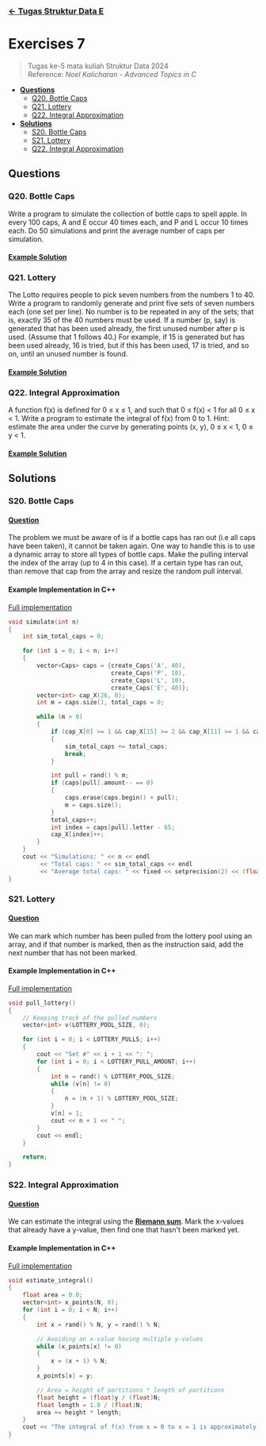 ### [← Tugas Struktur Data E](../../)
# Exercises 7
> Tugas ke-5 mata kuliah Struktur Data 2024<br>
> Reference: _Noel Kalicharan - Advanced Topics in C_<br>
- [**Questions**](#qs)
    - [Q20. Bottle Caps](#q20)
    - [Q21. Lottery](#q21)
    - [Q22. Integral Approximation](#q22)
- [**Solutions**](#ss)
    - [S20. Bottle Caps](#s20)
    - [S21. Lottery](#s21)
    - [Q22. Integral Approximation](#q22)

## Questions <a name="qs"></a>
### Q20. Bottle Caps <a name="q20"></a>
Write a program to simulate the collection of bottle caps to spell apple. In every 100 caps, A and E occur 40 times each, and P and L occur 10 times each. Do 50 simulations and print the average number of caps per simulation.

#### [Example Solution](#s20)

### Q21. Lottery <a name="q21"></a>
The Lotto requires people to pick seven numbers from the numbers 1 to 40. Write a program to randomly generate and print five sets of seven numbers each (one set per line). No number is to be repeated in any of the sets; that is, exactly 35 of the 40 numbers must be used. If a number (p, say) is generated that has been used already, the first unused number after p is used. (Assume that 1 follows 40.) For example, if 15 is generated but has been used already, 16 is tried, but if this has been used, 17 is tried, and so on, until an unused number is found.

#### [Example Solution](#s21)

### Q22. Integral Approximation <a name="q22"></a>
A function f(x) is defined for 0 ≤ x ≤ 1, and such that 0 ≤ f(x) < 1 for all 0 ≤ x < 1. Write a program to estimate the integral of f(x) from 0 to 1. Hint: estimate the area under the curve by generating points (x, y), 0 ≤ x < 1, 0 ≤ y < 1.

#### [Example Solution](#s22)

## Solutions <a name="ss"></a>
### S20. Bottle Caps <a name="s20"></a>
#### [Question](#q20)
The problem we must be aware of is if a bottle caps has ran out (i.e all caps have been taken), it cannot be taken again. One way to handle this is to use a dynamic array to store all types of bottle caps. Make the pulling interval the index of the array (up to 4 in this case). If a certain type has ran out, than remove that cap from the array and resize the random pull interval.

#### Example Implementation in C++
[Full implementation](code/cpp/20.cpp)
```cpp
void simulate(int n)
{
    int sim_total_caps = 0;

    for (int i = 0; i < n; i++)
    {
        vector<Caps> caps = {create_Caps('A', 40),
                             create_Caps('P', 10),
                             create_Caps('L', 10),
                             create_Caps('E', 40)};
        vector<int> cap_X(26, 0);
        int m = caps.size(), total_caps = 0;

        while (m > 0)
        {
            if (cap_X[0] >= 1 && cap_X[15] >= 2 && cap_X[11] >= 1 && cap_X[4] >= 1)
            {
                sim_total_caps += total_caps;
                break;
            }

            int pull = rand() % m;
            if (caps[pull].amount-- == 0)
            {
                caps.erase(caps.begin() + pull);
                m = caps.size();
            }
            total_caps++;
            int index = caps[pull].letter - 65;
            cap_X[index]++;
        }
    }
    cout << "Simulations: " << n << endl
         << "Total caps: " << sim_total_caps << endl
         << "Average total caps: " << fixed << setprecision(2) << (float)sim_total_caps / (float)n << endl;
}
```

### S21. Lottery <a name="s21"></a>
#### [Question](#q21)
We can mark which number has been pulled from the lottery pool using an array, and if that number is marked, then as the instruction said, add the next number that has not been marked.

#### Example Implementation in C++
[Full implementation](code/cpp/21.cpp)
```cpp
void pull_lottery()
{
    // Keeping track of the pulled numbers
    vector<int> v(LOTTERY_POOL_SIZE, 0);

    for (int i = 0; i < LOTTERY_PULLS; i++)
    {
        cout << "Set #" << i + 1 << ": ";
        for (int i = 0; i < LOTTERY_PULL_AMOUNT; i++)
        {
            int n = rand() % LOTTERY_POOL_SIZE;
            while (v[n] != 0)
            {
                n = (n + 1) % LOTTERY_POOL_SIZE;
            }
            v[n] = 1;
            cout << n + 1 << " ";
        }
        cout << endl;
    }

    return;
}
```

### S22. Integral Approximation <a name="s22"></a>
#### [Question](#q22)
We can estimate the integral using the [**Riemann sum**](https://en.wikipedia.org/wiki/Riemann_sum). Mark the x-values that already have a y-value, then find one that hasn't been marked yet.

#### Example Implementation in C++
[Full implementation](code/cpp/22.cpp)
```cpp
void estimate_integral()
{
    float area = 0.0;
    vector<int> x_points(N, 0);
    for (int i = 0; i < N; i++)
    {
        int x = rand() % N, y = rand() % N;

        // Avoiding an x-value having multiple y-values
        while (x_points[x] != 0)
        {
            x = (x + 1) % N;
        }
        x_points[x] = y;

        // Area = height of partitions * length of partitions
        float height = (float)y / (float)N;
        float length = 1.0 / (float)N;
        area += height * length;
    }
    cout << "The integral of f(x) from x = 0 to x = 1 is approximately " << area << endl;
}
```
